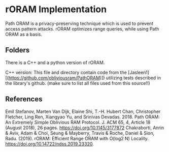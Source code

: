 # rORAM Implementation

Path ORAM is a privacy-preserving technique which is used to prevent access pattern attacks. rORAM optimizes range queries, while using Path ORAM as a basis.

## Folders
There is a C++ and a python version of rORAM.

C++ version: This file and directory contain code from the [Jasleen1][(https://github.com/obliviousram/PathORAM)]) utilizing tests described in the library's github. (make sure to list all files used from this source!!)
## References
Emil Stefanov, Marten Van Dijk, Elaine Shi, T.-H. Hubert Chan, Christopher Fletcher, Ling Ren, Xiangyao Yu, and Srinivas Devadas. 2018. Path ORAM: An Extremely Simple Oblivious RAM Protocol. J. ACM 65, 4, Article 18 (August 2018), 26 pages. https://doi.org/10.1145/3177872
Chakraborti, Anrin & Aviv, Adam & Choi, Seung & Mayberry, Travis & Roche, Daniel & Sion, Radu. (2019). rORAM: Efficient Range ORAM with O(log2 N) Locality. https://doi.org/10.14722/ndss.2019.23320.
